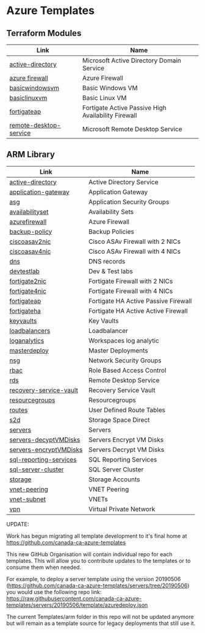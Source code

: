 # Azure Templates

## Terraform Modules

| Link                                                                                                              | Name                                                |
| ----------------------------------------------------------------------------------------------------------------- | --------------------------------------------------- |
| [active-directory](https://github.com/canada-ca-terraform-modules/terraform-azurerm-active-directory)             | Microsoft Active Directory Domain Service           |
| [azure firewall](https://github.com/canada-ca-terraform-modules/terraform-azurerm-firewall)                       | Azure Firewall                                      |
| [basicwindowsvm](https://github.com/canada-ca-terraform-modules/terraform-azurerm-basicwindowsvm)                 | Basic Windows VM                                    |
| [basiclinuxvm](https://github.com/canada-ca-terraform-modules/terraform-azurerm-basiclinuxvm)                     | Basic Linux VM                                      |
| [fortigateap](https://github.com/canada-ca-terraform-modules/terraform-azurerm-fortigateap)                       | Fortigate Active Passive High Availability Firewall |
| [remote-desktop-service](https://github.com/canada-ca-terraform-modules/terraform-azurerm-remote-desktop-service) | Microsoft Remote Desktop Service                    |

## ARM Library

| Link                                                                                          | Name                                 |
| --------------------------------------------------------------------------------------------- | ------------------------------------ |
| [active-directory](https://github.com/canada-ca-azure-templates/active-directory)             | Active Directory Service             |
| [application-gateway](https://github.com/canada-ca-azure-templates/application-gateway)       | Application Gateway                  |
| [asg](https://github.com/canada-ca-azure-templates/asg)                                       | Application Security Groups          |
| [availabilityset](https://github.com/canada-ca-azure-templates/availabilityset)               | Availability Sets                    |
| [azurefirewall](https://github.com/canada-ca-azure-templates/azurefirewall)                   | Azure Firewall                       |
| [backup-policy](https://github.com/canada-ca-azure-templates/backup-policy)                   | Backup Policies                      |
| [ciscoasav2nic](https://github.com/canada-ca-azure-templates/ciscoasav2nic)                   | Cisco ASAv Firewall with 2 NICs      |
| [ciscoasav4nic](https://github.com/canada-ca-azure-templates/ciscoasav4nic)                   | Cisco ASAv Firewall with 4 NICs      |
| [dns](https://github.com/canada-ca-azure-templates/dns)                                       | DNS records                          |
| [devtestlab](https://github.com/canada-ca-azure-templates/devtestlab)                         | Dev & Test labs                      |
| [fortigate2nic](https://github.com/canada-ca-azure-templates/fortigate2nic)                   | Fortigate Firewall with 2 NICs       |
| [fortigate4nic](https://github.com/canada-ca-azure-templates/fortigate4nic)                   | Fortigate Firewall with 4 NICs       |
| [fortigateap](https://github.com/canada-ca-azure-templates/fortigateap)                       | Fortigate HA Active Passive Firewall |
| [fortigateha](https://github.com/canada-ca-azure-templates/fortigateha)                       | Fortigate HA Active Active Firewall  |
| [keyvaults](https://github.com/canada-ca-azure-templates/keyvaults)                           | Key Vaults                           |
| [loadbalancers](https://github.com/canada-ca-azure-templates/loadbalancers)                   | Loadbalancer                         |
| [loganalytics](https://github.com/canada-ca-azure-templates/loganalytics)                     | Workspaces log analytic              |
| [masterdeploy](https://github.com/canada-ca-azure-templates/masterdeploy)                     | Master Deployments                   |
| [nsg](https://github.com/canada-ca-azure-templates/nsg)                                       | Network Security Groups              |
| [rbac](https://github.com/canada-ca-azure-templates/rbac)                                     | Role Based Access Control            |
| [rds](https://github.com/canada-ca-azure-templates/rds)                                       | Remote Desktop Service               |
| [recovery-service-vault](https://github.com/canada-ca-azure-templates/recovery-service-vault) | Recovery Service Vault               |
| [resourcegroups](https://github.com/canada-ca-azure-templates/resourcegroups)                 | Resourcegroups                       |
| [routes](https://github.com/canada-ca-azure-templates/routes)                                 | User Defined Route Tables            |
| [s2d](https://github.com/canada-ca-azure-templates/s2d)                                       | Storage Space Direct                 |
| [servers](https://github.com/canada-ca-azure-templates/servers)                               | Servers                              |
| [servers-decyptVMDisks](https://github.com/canada-ca-azure-templates/servers-decyptVMDisks)   | Servers Encrypt VM Disks             |
| [servers-encryptVMDisks](https://github.com/canada-ca-azure-templates/servers-encryptVMDisks) | Servers Decrypt VM Disks             |
| [sql-reporting-services](https://github.com/canada-ca-azure-templates/sql-reporting-services) | SQL Reporting Services               |
| [sql-server-cluster](https://github.com/canada-ca-azure-templates/sql-server-cluster)         | SQL Server Cluster                   |
| [storage](https://github.com/canada-ca-azure-templates/storage)                               | Storage Accounts                     |
| [vnet-peering](https://github.com/canada-ca-azure-templates/vnet-peering)                     | VNET Peering                         |
| [vnet-subnet](https://github.com/canada-ca-azure-templates/vnet-subnet)                       | VNETs                                |
| [vpn](https://github.com/canada-ca-azure-templates/vpn)                                       | Virtual Private Network              |

UPDATE:

Work has begun migrating all template development to it's final home at https://github.com/canada-ca-azure-templates

This new GitHub Organisation will contain individual repo for each templates. This will allow you to contribute updates to the templates or to consume them when needed.

For example, to deploy a server template using the version 20190506 (https://github.com/canada-ca-azure-templates/servers/tree/20190506) you would use the following repo link: https://raw.githubusercontent.com/canada-ca-azure-templates/servers/20190506/template/azuredeploy.json

The current Templates/arm folder in this repo will not be updated anymore but will remain as a template source for legacy deployments that still use it.
